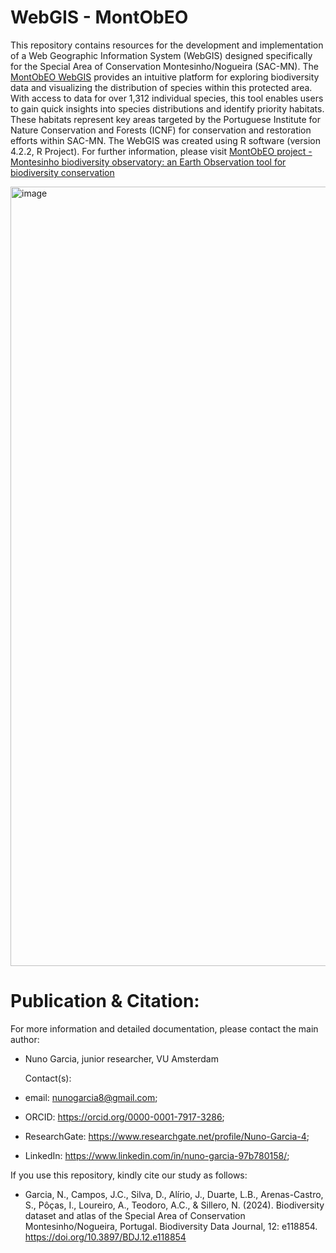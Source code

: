 # WebGIS - MontObEO
This repository contains resources for the development and implementation of a Web Geographic Information System (WebGIS) designed specifically for the Special Area of Conservation Montesinho/Nogueira (SAC-MN). The [MontObEO WebGIS](https://montobeo.shinyapps.io/MN-SPA_WebGIS/) provides an intuitive platform for exploring biodiversity data and visualizing the distribution of species within this protected area. With access to data for over 1,312 individual species, this tool enables users to gain quick insights into species distributions and identify priority habitats. These habitats represent key areas targeted by the Portuguese Institute for Nature Conservation and Forests (ICNF) for conservation and restoration efforts within SAC-MN. The WebGIS was created using R software (version 4.2.2, R Project). For further information, please visit [MontObEO project - Montesinho biodiversity observatory: an Earth Observation tool for biodiversity conservation](https://montobeop.wordpress.com/)

[<img width="1247" alt="image" src="https://github.com/user-attachments/assets/145e5a7f-f14a-42c5-b869-6e4879eb4644" />](https://montobeo.shinyapps.io/MN-SPA_WebGIS/)

# Publication & Citation:
For more information and detailed documentation, please contact the main author: 

- Nuno Garcia, junior researcher, VU Amsterdam
  
  Contact(s):
- email: nunogarcia8@gmail.com;
- ORCID: https://orcid.org/0000-0001-7917-3286;
-  ResearchGate: https://www.researchgate.net/profile/Nuno-Garcia-4;
- LinkedIn: https://www.linkedin.com/in/nuno-garcia-97b780158/;

If you use this repository, kindly cite our study as follows:
- Garcia, N., Campos, J.C., Silva, D., Alírio, J., Duarte, L.B., Arenas-Castro, S., Pôças, I., Loureiro, A., Teodoro, A.C., & Sillero, N. (2024). Biodiversity dataset and atlas of the Special Area of Conservation Montesinho/Nogueira, Portugal. Biodiversity Data Journal, 12: e118854. https://doi.org/10.3897/BDJ.12.e118854
